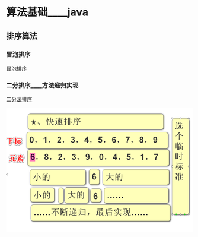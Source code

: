 # 算法基础____java
## 排序算法
### 冒泡排序
[冒泡排序](../day04/Demo01.java)
### 二分排序____方法递归实现
[二分法排序](../day04/Demo02.java)

![解析图片](../day04/imges/dichotomy.png)


